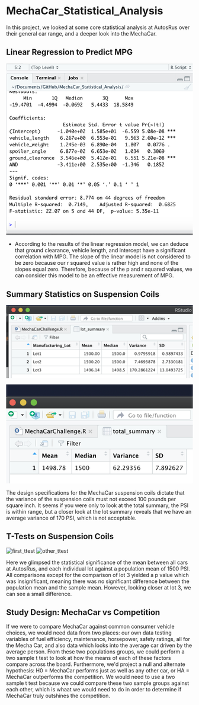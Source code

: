 # MechaCar_Statistical_Analysis

In this project, we looked at some core statistical analysis at AutosRus over their general car range, and a deeper look into the MechaCar.

## Linear Regression to Predict MPG

![linear_regression.jpg](https://github.com/lindsera1/MechaCar_Statistical_Analysis/blob/main/Screen%20Shot%202021-01-17%20at%209.01.41%20PM.png)

+ According to the results of the linear regression model, we can deduce that ground clearance, vehicle length, and intercept have a significant correlation with 
MPG. The slope of the linear model is not considered to be zero because our r squared value is rather high and none of the slopes equal zero. Therefore, because of 
the p and r squared values, we can consider this model to be an effective measurement of MPG. 

## Summary Statistics on Suspension Coils

![lot_summary](https://github.com/lindsera1/MechaCar_Statistical_Analysis/blob/main/Screen%20Shot%202021-01-17%20at%2011.17.34%20PM.png)

![total_summary](https://github.com/lindsera1/MechaCar_Statistical_Analysis/blob/main/Screen%20Shot%202021-01-17%20at%2011.16.51%20PM.png)

The design specifications for the MechaCar suspension coils dictate that the variance of the suspension coils must not exceed 100 pounds per square inch. It seems 
if you were only to look at the total summary, the PSI is within range, but a closer look at the lot summary reveals that we have an average variance of 170 PSI,
which is not acceptable.

## T-Tests on Suspension Coils

![first_ttest]()
![other_ttest]()

Here we glimpsed the statistical significance of the mean between all cars at AutosRus, and each individual lot against a population mean of 1500 PSI. All 
comparisons except for the comparison of lot 3 yielded a p value which was insignificant, meaning there was no significant difference between the population mean and the sample mean. However, looking closer at lot 3, we can see a small difference.

## Study Design: MechaCar vs Competition

If we were to compare MechaCar against common consumer vehicle choices, we would need data from two places: our own data testing variables of fuel efficiency, 
maintenance, horsepower, safety ratings, all for the Mecha Car, and also data which looks into the average car driven by the average person. From these two 
populations groups, we could perform a two sample t test to look at how the means of each of these factors compare across the board. Furthermore, we'd project a
null and alternate hypothesis: H0 = MechaCar performs just as well as any other car, or HA = MechaCar outperforms the competition. We would need to use a two sample
t test because we could compare these two sample groups against each other, which is whaat we would need to do in order to determine if MechaCar truly outshines the 
competition.

